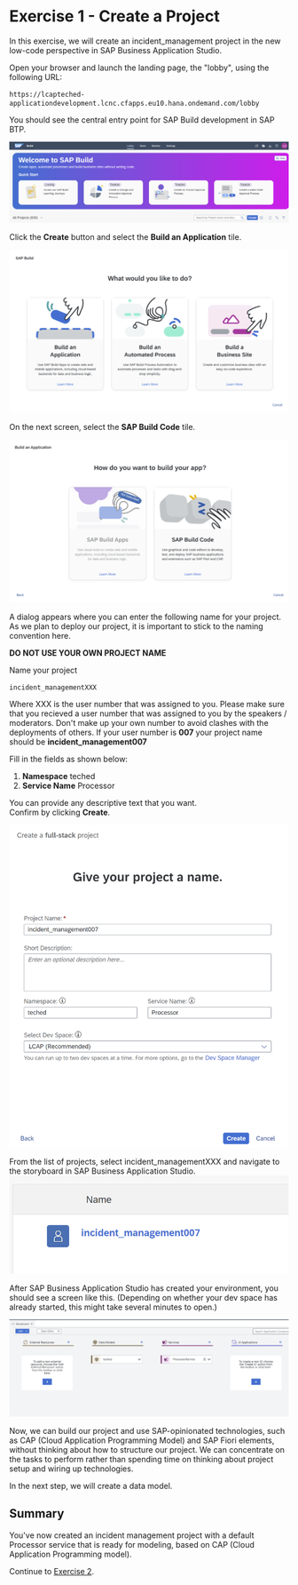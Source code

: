 # Exercise 1 - Create a Project

In this exercise, we will create an incident_management project in the new low-code perspective in SAP Business Application Studio.

Open your browser and launch the landing page, the "lobby", using the following URL:
```URL
https://lcapteched-applicationdevelopment.lcnc.cfapps.eu10.hana.ondemand.com/lobby
```
You should see the central entry point for SAP Build development in SAP BTP.

![](/exercises/Ex1/images/Lobby.png)

Click the **Create** button and select the **Build an Application** tile. 

![](/exercises/Ex1/images/BuildApplication.png)

On the next screen, select the **SAP Build Code** tile.

![](/exercises/Ex1/images/BuildCode.png)

A dialog appears where you can enter the following name for your project. As we plan to deploy our project, it is important to stick to the naming convention here.  


**DO NOT USE YOUR OWN PROJECT NAME**  

Name your project   
```
incident_managementXXX
```
Where XXX is the user number that was assigned to you. Please make sure that you recieved a user number that was assigned to you by the speakers / moderators. Don't make up your own number to avoid clashes with the deployments of others. If your user number is **007** your project name should be **incident_management007**

Fill in the fields as shown below:
1. **Namespace**	teched
2. **Service Name**	Processor
   
You can provide any descriptive text that you want.  
Confirm by clicking **Create**.

![](/exercises/Ex1/images/FullStack.png)

From the list of projects, select incident_managementXXX and navigate to the storyboard in SAP Business Application Studio.
![](/exercises/Ex1/images/ProjectLink.png)

After SAP Business Application Studio has created your environment, you should see a screen like this. (Depending on whether your dev space has already started, this might take several minutes to open.)

![](/exercises/Ex1/images/ProjectCreated.png)

Now, we can build our project and use SAP-opinionated technologies, such as CAP (Cloud Application Programming Model) and SAP Fiori elements, without thinking about how to structure our project. We can concentrate on the tasks to perform rather than spending time on thinking about project setup and wiring up technologies.

In the next step, we will create a data model.

## Summary

You've now created an incident management project with a default Processor service that is ready for modeling, based on CAP (Cloud Application Programming model).

Continue to [Exercise 2](../Ex2/README.md).

